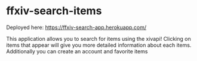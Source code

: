 # ffxiv-search-items

Deployed here:
https://ffxiv-search-app.herokuapp.com/

This application allows you to search for items using the xivapi! Clicking on items that appear will give you more detailed information about each items. Additionally you can create an account and favorite items
